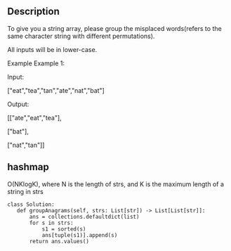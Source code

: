 ## Description
To give you a string array, please group the misplaced words(refers to the same character string with different permutations).

All inputs will be in lower-case.

Example
Example 1:

Input:

["eat","tea","tan","ate","nat","bat"]

Output:

[["ate","eat","tea"],

 ["bat"],
 
 ["nat","tan"]]
 
 ## hashmap  
O(NKlogK), where N is the length of strs, and K is the maximum length of a string in strs
 ```
 class Solution:
    def groupAnagrams(self, strs: List[str]) -> List[List[str]]:
        ans = collections.defaultdict(list)
        for s in strs:
            s1 = sorted(s)
            ans[tuple(s1)].append(s)
        return ans.values()
 ```

 
